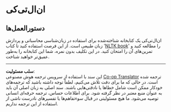 <!--
CO_OP_TRANSLATOR_METADATA:
{
  "original_hash": "bf39bceb833cd628f224941dca8041df",
  "translation_date": "2025-09-04T00:44:37+00:00",
  "source_file": "6-NLP/4-Hotel-Reviews-1/assignment.md",
  "language_code": "fa"
}
-->
# ان‌ال‌تی‌کی

## دستورالعمل‌ها

ان‌ال‌تی‌کی یک کتابخانه شناخته‌شده برای استفاده در زبان‌شناسی محاسباتی و پردازش زبان طبیعی است. از این فرصت استفاده کنید تا کتاب '[NLTK book](https://www.nltk.org/book/)' را مطالعه کنید و تمرین‌های آن را امتحان کنید. در این تکلیف بدون نمره، شما این کتابخانه را به‌طور عمیق‌تر خواهید شناخت.

---

**سلب مسئولیت**:  
این سند با استفاده از سرویس ترجمه هوش مصنوعی [Co-op Translator](https://github.com/Azure/co-op-translator) ترجمه شده است. در حالی که ما برای دقت تلاش می‌کنیم، لطفاً توجه داشته باشید که ترجمه‌های خودکار ممکن است شامل خطاها یا نادقتی‌هایی باشند. سند اصلی به زبان اصلی آن باید به عنوان منبع معتبر در نظر گرفته شود. برای اطلاعات حساس، ترجمه حرفه‌ای انسانی توصیه می‌شود. ما هیچ مسئولیتی در قبال سوءتفاهم‌ها یا تفسیرهای نادرست ناشی از استفاده از این ترجمه نداریم.